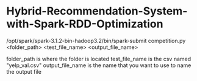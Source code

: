 # Hybrid-Recommendation-System-with-Spark-RDD-Optimization
/opt/spark/spark-3.1.2-bin-hadoop3.2/bin/spark-submit competition.py <folder_path> <test_file_name> <output_file_name>

folder_path is where the folder is located
test_file_name is the csv named "yelp_val.csv"
output_file_name is the name that you want to use to name the output file